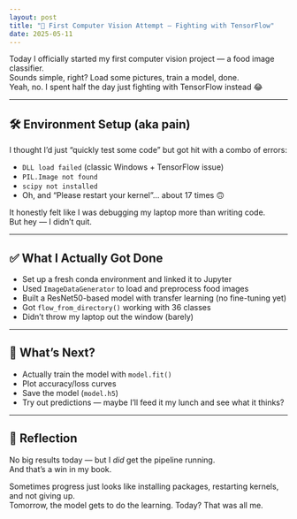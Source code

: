 ```yaml
---
layout: post
title: "🍱 First Computer Vision Attempt – Fighting with TensorFlow"
date: 2025-05-11
---
```


Today I officially started my first computer vision project — a food image classifier.  
Sounds simple, right? Load some pictures, train a model, done.  
Yeah, no. I spent half the day just fighting with TensorFlow instead 😂

---

## 🛠️ Environment Setup (aka pain)

I thought I’d just “quickly test some code” but got hit with a combo of errors:

- `DLL load failed` (classic Windows + TensorFlow issue)
- `PIL.Image not found`
- `scipy not installed`
- Oh, and “Please restart your kernel”… about 17 times 🙃

It honestly felt like I was debugging my laptop more than writing code.  
But hey — I didn’t quit.

---

## ✅ What I Actually Got Done

- Set up a fresh conda environment and linked it to Jupyter
- Used `ImageDataGenerator` to load and preprocess food images
- Built a ResNet50-based model with transfer learning (no fine-tuning yet)
- Got `flow_from_directory()` working with 36 classes
- Didn’t throw my laptop out the window (barely)

---

## 📅 What’s Next?

- Actually train the model with `model.fit()`
- Plot accuracy/loss curves
- Save the model (`model.h5`)
- Try out predictions — maybe I’ll feed it my lunch and see what it thinks?

---

## 🧠 Reflection

No big results today — but I *did* get the pipeline running.  
And that’s a win in my book.

Sometimes progress just looks like installing packages, restarting kernels, and not giving up.  
Tomorrow, the model gets to do the learning. Today? That was all me.

